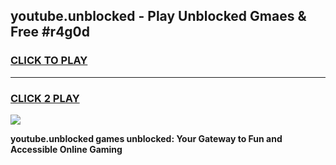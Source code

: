 
## youtube.unblocked - Play Unblocked Gmaes & Free #r4g0d
<h3>
<a href="https://news.freeplayer.one?title=youtube.unblocked&ref=03M">CLICK TO PLAY</a></h3>
<hr>

<h3>
<a href="https://news.freeplayer.one?title=youtube.unblocked&ref=03M">CLICK 2 PLAY</a>
  
</h3>

<a href="https://news.freeplayer.one?title=youtube.unblocked&ref=03M"><img src="https://clearcache.store/games.png"></a>


**youtube.unblocked games unblocked: Your Gateway to Fun and Accessible Online Gaming**
